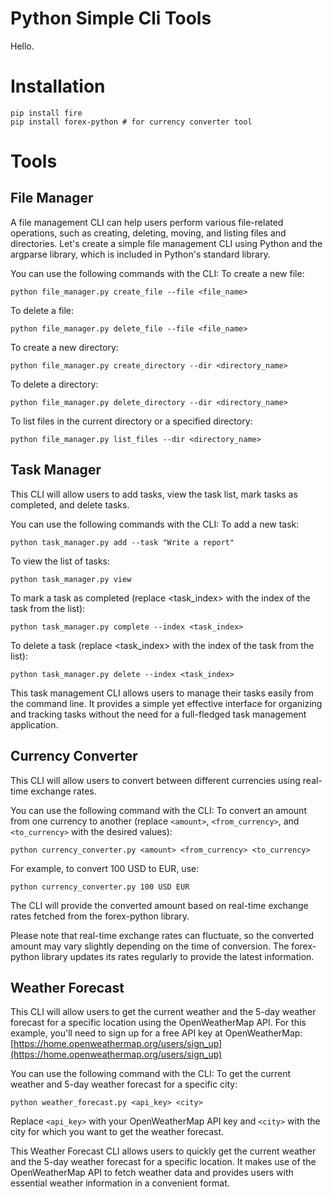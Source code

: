 # Python Simple Cli Tools

Hello.


# Installation
```
pip install fire
pip install forex-python # for currency converter tool
```

# Tools

## File Manager

A file management CLI can help users perform various file-related operations, such as creating, deleting, moving, and listing files and directories. Let's create a simple file management CLI using Python and the argparse library, which is included in Python's standard library.

You can use the following commands with the CLI:
   To create a new file:  
   ```
   python file_manager.py create_file --file <file_name>
   ```
   To delete a file: 
   ```
   python file_manager.py delete_file --file <file_name>
   ```
   To create a new directory: 
   ```
   python file_manager.py create_directory --dir <directory_name>
   ```
   To delete a directory: 
   ```
   python file_manager.py delete_directory --dir <directory_name>
   ```
   To list files in the current directory or a specified directory: 
   ```
   python file_manager.py list_files --dir <directory_name>
   ```

## Task Manager
This CLI will allow users to add tasks, view the task list, mark tasks as completed, and delete tasks.

You can use the following commands with the CLI:
 To add a new task: 
   ```
   python task_manager.py add --task "Write a report"
   ```
   To view the list of tasks: 
   ```
   python task_manager.py view
   ```
   To mark a task as completed (replace <task_index> with the index of the task from the list): 
   ```
   python task_manager.py complete --index <task_index>
   ```
   To delete a task (replace <task_index> with the index of the task from the list): 
   ```
   python task_manager.py delete --index <task_index>
   ```
This task management CLI allows users to manage their tasks easily from the command line. It provides a simple yet effective interface for organizing and tracking tasks without the need for a full-fledged task management application.

## Currency Converter
This CLI will allow users to convert between different currencies using real-time exchange rates.

You can use the following command with the CLI:
To convert an amount from one currency to another (replace `<amount>`, `<from_currency>`, and `<to_currency>` with the desired values):
```
python currency_converter.py <amount> <from_currency> <to_currency>
```
For example, to convert 100 USD to EUR, use:
```
python currency_converter.py 100 USD EUR
```
The CLI will provide the converted amount based on real-time exchange rates fetched from the forex-python library.

Please note that real-time exchange rates can fluctuate, so the converted amount may vary slightly depending on the time of conversion. The forex-python library updates its rates regularly to provide the latest information.

## Weather Forecast
This CLI will allow users to get the current weather and the 5-day weather forecast for a specific location using the OpenWeatherMap API.
For this example, you'll need to sign up for a free API key at OpenWeatherMap: [https://home.openweathermap.org/users/sign_up](https://home.openweathermap.org/users/sign_up)

You can use the following command with the CLI:
To get the current weather and 5-day weather forecast for a specific city:
```
python weather_forecast.py <api_key> <city>
```
Replace `<api_key>` with your OpenWeatherMap API key and `<city>` with the city for which you want to get the weather forecast.

This Weather Forecast CLI allows users to quickly get the current weather and the 5-day weather forecast for a specific location. It makes use of the OpenWeatherMap API to fetch weather data and provides users with essential weather information in a convenient format.
